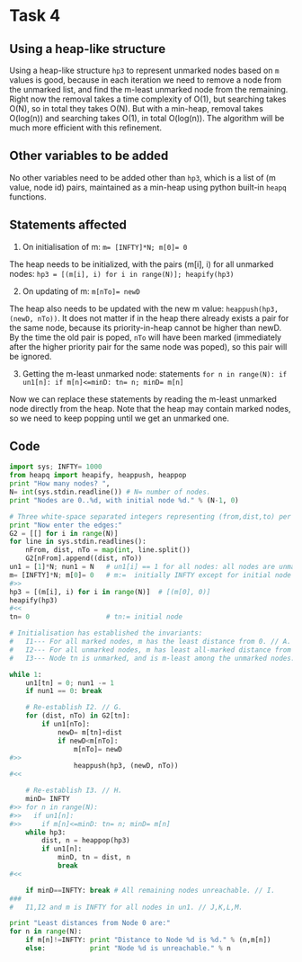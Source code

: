 # Task 4

## Using a heap-like structure

Using a heap-like structure `hp3` to represent unmarked nodes based on `m` values is good, because in each iteration we need to remove a node from the unmarked list, and find the m-least unmarked node from the remaining. Right now the removal takes a time complexity of O(1), but searching takes O(N), so in total they takes O(N). But with a min-heap, removal takes O(log(n)) and searching takes O(1), in total O(log(n)). The algorithm will be much more efficient with this refinement.

## Other variables to be added

No other variables need to be added other than `hp3`, which is a list of (m value, node id) pairs, maintained as a min-heap using python built-in `heapq` functions.

## Statements affected

1. On initialisation of m: `m= [INFTY]*N; m[0]= 0`

The heap needs to be initialized, with the pairs (m[i], i) for all unmarked nodes: `hp3 = [(m[i], i) for i in range(N)]; heapify(hp3)`

2. On updating of m: `m[nTo]= newD`

The heap also needs to be updated with the new m value: `heappush(hp3, (newD, nTo))`. It does not matter if in the heap there already exists a pair for the same node, because its priority-in-heap cannot be higher than newD. By the time the old pair is poped, `nTo` will have been marked (immediately after the higher priority pair for the same node was poped), so this pair will be ignored. 

3. Getting the m-least unmarked node: statements `for n in range(N): if un1[n]: if m[n]<=minD: tn= n; minD= m[n]`

Now we can replace these statements by reading the m-least unmarked node directly from the heap. Note that the heap may contain marked nodes, so we need to keep popping until we get an unmarked one.

## Code

```python
import sys; INFTY= 1000
from heapq import heapify, heappush, heappop
print "How many nodes? ",
N= int(sys.stdin.readline()) # N= number of nodes.
print "Nodes are 0..%d, with initial node %d." % (N-1, 0)

# Three white-space separated integers representing (from,dist,to) per line.
print "Now enter the edges:"
G2 = [[] for i in range(N)]
for line in sys.stdin.readlines():
    nFrom, dist, nTo = map(int, line.split())
    G2[nFrom].append((dist, nTo))
un1 = [1]*N; nun1 = N   # un1[i] == 1 for all nodes: all nodes are unmarked
m= [INFTY]*N; m[0]= 0   # m:=  initially INFTY except for initial node
#>>
hp3 = [(m[i], i) for i in range(N)]  # [(m[0], 0)]
heapify(hp3)
#<<
tn= 0                   # tn:= initial node

# Initialisation has established the invariants:
#   I1--- For all marked nodes, m has the least distance from 0. // A.
#   I2--- For all unmarked nodes, m has least all-marked distance from 0. // B.
#   I3--- Node tn is unmarked, and is m-least among the unmarked nodes. // C.

while 1:
    un1[tn] = 0; nun1 -= 1
    if nun1 == 0: break

    # Re-establish I2. // G.
    for (dist, nTo) in G2[tn]:
        if un1[nTo]:
            newD= m[tn]+dist
            if newD<m[nTo]:
                m[nTo]= newD
#>>
                heappush(hp3, (newD, nTo))
#<<

    # Re-establish I3. // H.
    minD= INFTY
#>> for n in range(N):
#>>   if un1[n]:
#>>     if m[n]<=minD: tn= n; minD= m[n]
    while hp3:
        dist, n = heappop(hp3)
        if un1[n]:
            minD, tn = dist, n
            break
#<<

    if minD==INFTY: break # All remaining nodes unreachable. // I.
###
#   I1,I2 and m is INFTY for all nodes in un1. // J,K,L,M.

print "Least distances from Node 0 are:"
for n in range(N):
    if m[n]!=INFTY: print "Distance to Node %d is %d." % (n,m[n])
    else:           print "Node %d is unreachable." % n
```
